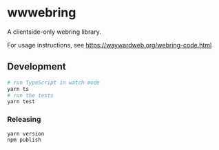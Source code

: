 # wwwebring

A clientside-only webring library.

For usage instructions, see https://waywardweb.org/webring-code.html

## Development

```bash
# run TypeScript in watch mode
yarn ts
# run the tests
yarn test
```

### Releasing

```
yarn version
npm publish
```
